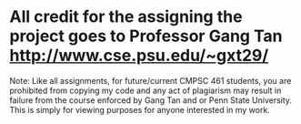 # All credit for the assigning the project goes to Professor Gang Tan http://www.cse.psu.edu/~gxt29/

Note: Like all assignments, for future/current CMPSC 461 students, you are prohibited from copying my code and any act of plagiarism may result in failure from the course enforced by Gang Tan and or Penn State University. This is simply for viewing purposes for anyone interested in my work. 

